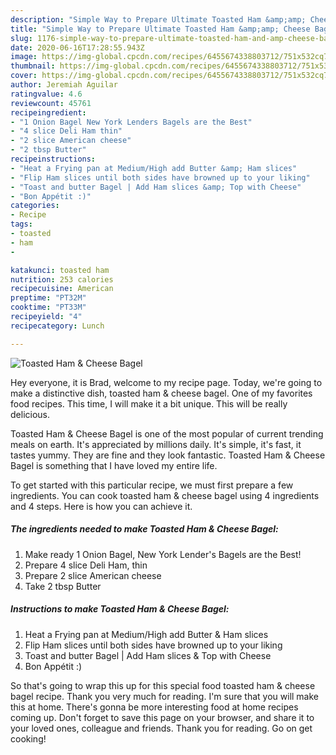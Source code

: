 ```yaml
---
description: "Simple Way to Prepare Ultimate Toasted Ham &amp;amp; Cheese Bagel"
title: "Simple Way to Prepare Ultimate Toasted Ham &amp;amp; Cheese Bagel"
slug: 1176-simple-way-to-prepare-ultimate-toasted-ham-and-amp-cheese-bagel
date: 2020-06-16T17:28:55.943Z
image: https://img-global.cpcdn.com/recipes/6455674338803712/751x532cq70/toasted-ham-cheese-bagel-recipe-main-photo.jpg
thumbnail: https://img-global.cpcdn.com/recipes/6455674338803712/751x532cq70/toasted-ham-cheese-bagel-recipe-main-photo.jpg
cover: https://img-global.cpcdn.com/recipes/6455674338803712/751x532cq70/toasted-ham-cheese-bagel-recipe-main-photo.jpg
author: Jeremiah Aguilar
ratingvalue: 4.6
reviewcount: 45761
recipeingredient:
- "1 Onion Bagel New York Lenders Bagels are the Best"
- "4 slice Deli Ham thin"
- "2 slice American cheese"
- "2 tbsp Butter"
recipeinstructions:
- "Heat a Frying pan at Medium/High add Butter &amp; Ham slices"
- "Flip Ham slices until both sides have browned up to your liking"
- "Toast and butter Bagel | Add Ham slices &amp; Top with Cheese"
- "Bon Appétit :)"
categories:
- Recipe
tags:
- toasted
- ham
- 

katakunci: toasted ham  
nutrition: 253 calories
recipecuisine: American
preptime: "PT32M"
cooktime: "PT33M"
recipeyield: "4"
recipecategory: Lunch

---
```



![Toasted Ham &amp; Cheese Bagel](https://img-global.cpcdn.com/recipes/6455674338803712/751x532cq70/toasted-ham-cheese-bagel-recipe-main-photo.jpg)

Hey everyone, it is Brad, welcome to my recipe page. Today, we're going to make a distinctive dish, toasted ham &amp; cheese bagel. One of my favorites food recipes. This time, I will make it a bit unique. This will be really delicious.

Toasted Ham &amp; Cheese Bagel is one of the most popular of current trending meals on earth. It's appreciated by millions daily. It's simple, it's fast, it tastes yummy. They are fine and they look fantastic. Toasted Ham &amp; Cheese Bagel is something that I have loved my entire life.




To get started with this particular recipe, we must first prepare a few ingredients. You can cook toasted ham &amp; cheese bagel using 4 ingredients and 4 steps. Here is how you can achieve it.

<!--inarticleads1-->

##### The ingredients needed to make Toasted Ham &amp; Cheese Bagel:

1. Make ready 1 Onion Bagel, New York Lender&#39;s Bagels are the Best!
1. Prepare 4 slice Deli Ham, thin
1. Prepare 2 slice American cheese
1. Take 2 tbsp Butter




<!--inarticleads2-->

##### Instructions to make Toasted Ham &amp; Cheese Bagel:

1. Heat a Frying pan at Medium/High add Butter &amp; Ham slices
1. Flip Ham slices until both sides have browned up to your liking
1. Toast and butter Bagel | Add Ham slices &amp; Top with Cheese
1. Bon Appétit :)




So that's going to wrap this up for this special food toasted ham &amp; cheese bagel recipe. Thank you very much for reading. I'm sure that you will make this at home. There's gonna be more interesting food at home recipes coming up. Don't forget to save this page on your browser, and share it to your loved ones, colleague and friends. Thank you for reading. Go on get cooking!
